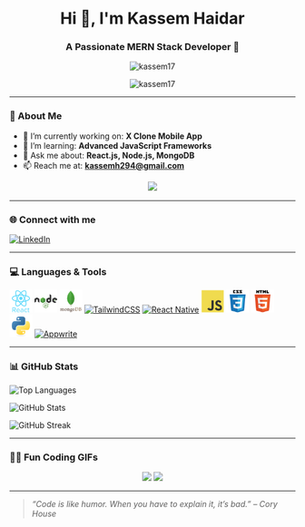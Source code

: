 <h1 align="center">Hi 👋, I'm Kassem Haidar</h1>
<h3 align="center">A Passionate MERN Stack Developer 🚀</h3>

<p align="center">
  <img src="https://komarev.com/ghpvc/?username=kassem17&label=Profile%20views&color=0e75b6&style=flat" alt="kassem17" />
</p>

<p align="center">
  <img src="https://github-profile-trophy.vercel.app/?username=kassem17&theme=radical" alt="kassem17" />
</p>

---

### 🧠 About Me

- 🔭 I’m currently working on: **X Clone Mobile App**
- 🌱 I’m learning: **Advanced JavaScript Frameworks**
- 💬 Ask me about: **React.js, Node.js, MongoDB**
- 📫 Reach me at: **kassemh294@gmail.com**

<p align="center">
  <img src="https://media.giphy.com/media/qgQUggAC3Pfv687qPC/giphy.gif" width="400" />
</p>

---

### 🌐 Connect with me

<p align="left">
  <a href="https://linkedin.com/in/kassem haidar" target="_blank">
    <img src="https://raw.githubusercontent.com/rahuldkjain/github-profile-readme-generator/master/src/images/icons/Social/linked-in-alt.svg" alt="LinkedIn" width="40" height="40"/>
  </a>
</p>

---

### 💻 Languages & Tools

<p align="left">
  <a href="https://reactjs.org/" target="_blank"><img src="https://raw.githubusercontent.com/devicons/devicon/master/icons/react/react-original-wordmark.svg" alt="React" width="40" height="40"/></a>
  <a href="https://nodejs.org" target="_blank"><img src="https://raw.githubusercontent.com/devicons/devicon/master/icons/nodejs/nodejs-original-wordmark.svg" alt="Node.js" width="40" height="40"/></a>
  <a href="https://www.mongodb.com/" target="_blank"><img src="https://raw.githubusercontent.com/devicons/devicon/master/icons/mongodb/mongodb-original-wordmark.svg" alt="MongoDB" width="40" height="40"/></a>
  <a href="https://tailwindcss.com/" target="_blank"><img src="https://www.vectorlogo.zone/logos/tailwindcss/tailwindcss-icon.svg" alt="TailwindCSS" width="40" height="40"/></a>
  <a href="https://reactnative.dev/" target="_blank"><img src="https://reactnative.dev/img/header_logo.svg" alt="React Native" width="40" height="40"/></a>
  <a href="https://developer.mozilla.org/en-US/docs/Web/JavaScript" target="_blank"><img src="https://raw.githubusercontent.com/devicons/devicon/master/icons/javascript/javascript-original.svg" alt="JavaScript" width="40" height="40"/></a>
  <a href="https://www.w3schools.com/css/" target="_blank"><img src="https://raw.githubusercontent.com/devicons/devicon/master/icons/css3/css3-original-wordmark.svg" alt="CSS" width="40" height="40"/></a>
  <a href="https://www.w3.org/html/" target="_blank"><img src="https://raw.githubusercontent.com/devicons/devicon/master/icons/html5/html5-original-wordmark.svg" alt="HTML" width="40" height="40"/></a>
  <a href="https://www.python.org" target="_blank"><img src="https://raw.githubusercontent.com/devicons/devicon/master/icons/python/python-original.svg" alt="Python" width="40" height="40"/></a>
  <a href="https://appwrite.io" target="_blank"><img src="https://www.vectorlogo.zone/logos/appwriteio/appwriteio-icon.svg" alt="Appwrite" width="40" height="40"/></a>
</p>

---

### 📊 GitHub Stats

<p align="left">
  <img src="https://github-readme-stats.vercel.app/api/top-langs?username=kassem17&show_icons=true&locale=en&layout=compact" alt="Top Languages" />
</p>

<p align="left">
  <img src="https://github-readme-stats.vercel.app/api?username=kassem17&show_icons=true&locale=en" alt="GitHub Stats" />
</p>

<p align="left">
  <img src="https://github-readme-streak-stats.herokuapp.com/?user=kassem17" alt="GitHub Streak" />
</p>

---

### 🧑‍💻 Fun Coding GIFs

<p align="center">
  <img src="https://media.giphy.com/media/ln7z2eWriiQAllfVcn/giphy.gif" width="300"/>
  <img src="https://media.giphy.com/media/f3iwJFOVOwuy7K6FFw/giphy.gif" width="800"/>
</p>

---

> *“Code is like humor. When you have to explain it, it’s bad.” – Cory House*

